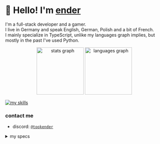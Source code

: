 # 👋 Hello! I'm [ender](https://github.com/tookender)
I'm a full-stack developer and a gamer.
<br>
I live in Germany and speak English, German, Polish and a bit of French.
<br>
I mainly specialize in TypeScript, unlike my languages graph implies, but mostly in the past I've used Python.
<br>
<div align="center">
  <img src="https://github-readme-stats.vercel.app/api?username=tookender&hide_title=false&hide_rank=false&show_icons=true&include_all_commits=true&count_private=true&disable_animations=false&theme=tokyonight&locale=en&hide_border=true" height="150" alt="stats graph"  />
  <img src="https://github-readme-stats.vercel.app/api/top-langs?username=tookender&locale=en&hide_title=false&layout=compact&card_width=320&langs_count=5&theme=tokyonight&hide_border=true" height="150" alt="languages graph"  />
</div>

[![my skills](https://skillicons.dev/icons?i=bash,cloudflare,css,discord,docker,flask,git,github,html,java,js,linux,md,nextjs,nodejs,py,react,ts,vscode,tailwind)](https://skillicons.dev)

### contact me
- discord: [`@tookender`](https://discord.com/users/1022842005920940063)

<details>
  <summary>my specs</summary>
  
  - CPU: [`AMD Ryezen 9 5950X`](https://www.amd.com/en/products/cpu/amd-ryzen-9-5950x)
  - CPU Cooler: [`Corsair H100i AIO`](https://www.corsair.com//p/cpu-coolers/cw-9060046-ww/icue-h100i-elite-capellix-liquid-cpu-cooler-cw-9060046-ww)
  - Motherboard: [`Rog Strix B550-E Gaming`](https://rog.asus.com/motherboards/rog-strix/rog-strix-b550-e-gaming-model/)
  - Memory: [`Corsair 64GB (4x16GB) 3200MHz`](https://www.corsair.com/p/memory/cmw64gx4m4e3200c16/vengeancea-rgb-pro-64gb-4-x-16gb-ddr4-dram-3200mhz-c16-memory-kit-a-black-cmw64gx4m4e3200c16)
  - Storage 1: [`x2 Samsung SSD 970 EVO Plus 1TB`](https://www.samsung.com/us/computing/memory-storage/solid-state-drives/ssd-970-evo-plus-nvme-m-2-1-tb-mz-v7s1t0b-am/)
  - Storage 2: [`x1 Samsung SSD 870 EVO 250GB`](https://www.samsung.com/us/computing/memory-storage/solid-state-drives/870-evo-sata-2-5-ssd-1tb-mz-77e1t0b-am/)
  - Video Card: [`Palit GeForce RTX 3080 Ti`](https://www.palit.com/palit/vgapro.php?id=4152)
  - Case: [`Corsair 5000D Airflow`](https://www.corsair.com/p/pc-cases/cc-9011210-ww/5000d-airflow-tempered-glass-mid-tower-atx-pc-case-black-cc-9011210-ww)
  - Power Supply: [`Corsair RMx 1000W 80+ Gold`](https://www.corsair.com/p/psu/cp-9020201-eu/rmx-series-rm1000x-1000-watt-80-plus-gold-fully-modular-atx-psu-eu-cp-9020201-eu)
  - Monitor: [`Samsung Odyssey G9 49" 240Hz 5120x1440`](https://www.samsung.com/ch/monitors/gaming/odyssey-g9-49-inch-240hz-1ms-curved-lc49g95tssrxen/)

  <details>
    <summary>setup pic</summary>
    taken on samsung s21+
    <br>
    <img src="https://cdn.korino.dev/u/RccUGq.jpg" height="360px" width="640px">
  </details>
</details>
